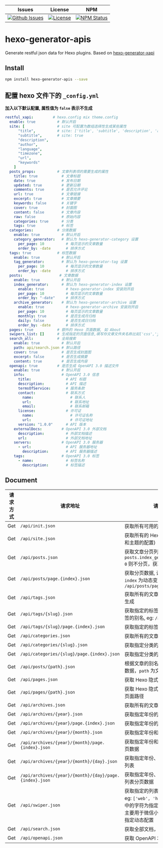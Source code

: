 | Issues | License |  NPM  |
|--------|---------|-------|
[![Github Issues](https://img.shields.io/github/issues/wherewhere/hexo-generator-apis)](https://github.com/wherewhere/hexo-generator-apis/issues)|[![License](https://img.shields.io/github/license/wherewhere/hexo-generator-apis)](https://github.com/wherewhere/hexo-generator-apis/blob/main/LICENSE)|[![NPM Status](https://img.shields.io/npm/dt/hexo-generator-apis.svg?style=flat)](https://www.npmjs.com/package/hexo-generator-apis)

# hexo-generator-apis
Generate restful json data for Hexo plugins. Based on [hexo-generator-xapi](https://github.com/bmqy/hexo-generator-xapi)

## Install

```sh
npm install hexo-generator-apis --save
```

## 配置 hexo 文件下的 `_config.yml`

**加入以下默认配置, 属性值为 `false` 表示不生成**

```yml
restful_xapi:         # hexo.config mix theme.config
  enable: true          # 默认开启
  site: [               # site 可配置为数组选择性生成某些属性
      "title",          # site: ['title', 'subtitle', 'description', 'author', 'since', email', 'favicon', 'avatar']
      "subtitle",       # site: true
      "description",
      "author",
      "language",
      "timezone",
      "url",
      "keywords"
    ]
  posts_props:          # 文章列表项的需要生成的属性
    title: true           # 文章标题
    date: true            # 发布日期
    updated: true         # 更新日期
    comments: true        # 是否允许评论
    url: true             # 文章链接
    excerpt: true         # 文章摘要
    keywords: false       # 关键字
    cover: true           # 封面图
    content: false        # 文章内容
    raw: false            # 原始内容
    categories: true      # 分类
    tags: true            # 标签
  categories:           # 分类数据
    enable: true          # 默认开启
    category_generator:   # 默认为 hexo-generator-category 设置
      per_page: 10          # 每页显示的文章数量
      order_by: -date       # 排序方式
  tags: true            # 标签数据
    enable: true          # 默认开启
    tag_generator:        # 默认为 hexo-generator-tag 设置
      per_page: 10          # 每页显示的文章数量
      order_by: -date       # 排序方式
  posts:                 # 文章数据
    enable: true          # 默认开启
    index_generator:      # 默认为 hexo-generator-index 设置
      enable: true          # hexo-generator-index 安装则开启
      per_page: 10          # 每页显示的文章数量
      order_by: "-date"     # 排序方式
    archive_generator:    # 默认为 hexo-generator-archive 设置
      enable: true          # hexo-generator-archive 安装则开启
      per_page: 10          # 每页显示的文章数量
      monthly: true         # 是否生成月归档
      daily: false          # 是否生成日归档
      order_by: -date       # 排序方式
  pages: true           # 额外的 Hexo 页面数据, 如 About
  swipers_list: []      # 生成指定的页面信息,填写你文章文件夹名称比如['css','js']，不加后缀名,主要用于轮播图api
  search_all:           # 全局搜索
    enable: true          # 默认开启
    path: api/search.json # 默认路径
    cover: true           # 是否生成封面图
    excerpt: false        # 是否生成摘要
    content: true         # 是否生成内容
  openapi: true         # 是否生成 OpenAPI 3.0 描述文件
    enable: true          # 默认开启
    info:                 # OpenAPI 3.0 信息
      title:                # API 标题
      description:          # API 描述
      termsOfService:       # 服务条款
      contact:              # 联系方式
        name:                 # 联系人
        url:                  # 联系地址
        email:                # 联系邮箱
      license:              # 许可证
        name:                 # 许可证名称
        url:                  # 许可证地址
      version: "1.0.0"      # API 版本
    externalDocs:         # OpenAPI 3.0 外部文档
      description:          # 外部文档描述
      url:                  # 外部文档地址
    servers:              # OpenAPI 3.0 服务器
      - url:                # API 服务器地址
        description:        # API 服务器描述
    tags:                 # OpenAPI 3.0 标签
      - name:               # 标签名称
        description:        # 标签描述
```

## Document

| 请求方式 | 请求地址 | 请求详情 |
|---------|---------|---------|
Get | `/api/init.json` | 获取所有可用的 API
Get | `/api/site.json` | 获取所有的 Hexo 配置 (站点的配置和主题的配置)
Get | `/api/posts.json` | 获取文章分页列表，如果配置 `posts.index_generator.per_page: 0` 则不分页，获取全部文章
Get | `/api/posts/page.{index}.json` | 获取分页数据, 设置列表分类后, `index` 为动态变量 (页数), eg: `/api/posts/page.1.json`
Get | `/api/tags.json` | 获取所有的文章标签，无标签则不生成
Get | `/api/tags/{slug}.json` | 获取指定的标签文章列表, `slug` 为标签的别名, eg: `/api/tags/web.json`
Get | `/api/tags/{slug}/page.{index}.json` | 获取指定的标签文章列表分页数据
Get | `/api/categories.json` | 获取所有的文章分类
Get | `/api/categories/{slug}.json` | 获取指定分类的文章列表
Get | `/api/categories/{slug}/page.{index}.json` | 获取指定分类的文章列表分页数据
Get | `/api/posts/{path}.json` | 根据文章的别名获取文章的详细的数据，`path` 为文章路径
Get | `/api/pages.json` | 获取 Hexo 隐式页面的列表
Get | `/api/pages/{path}.json` | 获取 Hexo 隐式页面的内容, `path` 为页面路径
Get | `/api/archives.json` | 获取所有的文章归档
Get | `/api/archives/{year}.json` | 获取指定年份的文章列表
Get | `/api/archives/{year}/page.{index}.json` | 获取指定年份的文章列表分页数据
Get | `/api/archives/{year}/{month}.json` | 获取指定年份和月份的文章列表
Get | `/api/archives/{year}/{month}/page.{index}.json` | 获取指定年份和月份的文章列表分页数据
Get | `/api/archives/{year}/{month}/{day}.json` | 获取指定年份、月份和日期的文章列表
Get | `/api/archives/{year}/{month}/{day}/page.{index}.json` | 获取指定年份、月份和日期的文章列表分页数据
Get | `/api/swiper.json` | 获取指定的列表别名的文章列表, eg: `['web', 'hexo', 'java']` 数组中的字符为指定文章的别名，功能主要用于微信小程序轮播图文章的指定动态配置
Get | `/api/search.json` | 获取全部文档，用于本地全局搜索
Get | `/api/openapi.json` | 获取 OpenAPI 3.0 描述文件
